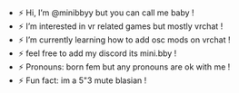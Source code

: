 - ⚡ Hi, I’m @minibbyy but you can call me baby !
- ⚡ I’m interested in vr related games but mostly vrchat !
- ⚡ I’m currently learning how to add osc mods on vrchat !
- ⚡ feel free to add my discord its mini.bby !
- ⚡ Pronouns: born fem but any pronouns are ok with me !
- ⚡ Fun fact: im a 5"3 mute blasian !

<!---
minibbyy/minibbyy is a ✨ special ✨ repository because its `README.md` (this file) appears on your GitHub profile.
You can click the Preview link to take a look at your changes.
--->
